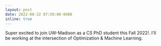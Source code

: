 ```yaml
---
layout: post
date: 2022-08-22 07:59:00-0400
inline: true
---
```


Super excited to join UW-Madison as a CS PhD student this Fall 2022!. I'll be working at the intersection of Optimization & Machine Learning.